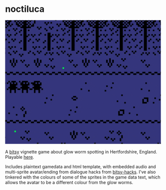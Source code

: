 # noctiluca

![animated gif of three pixel characters walking through a dark wood towards a green light](snapshot.gif "noctiluca")

A [bitsy](https://ledoux.itch.io/bitsy) vignette game about glow worm spotting in Hertfordshire, England. Playable [here](https://deerful.itch.io/noctiluca).

Includes plaintext gamedata and html template, with embedded audio and multi-sprite avatar/ending from dialogue hacks from [bitsy-hacks](https://github.com/seleb/bitsy-hacks). I've also tinkered with the colours of some of the sprites in the game data text, which allows the avatar to be a different colour from the glow worms.